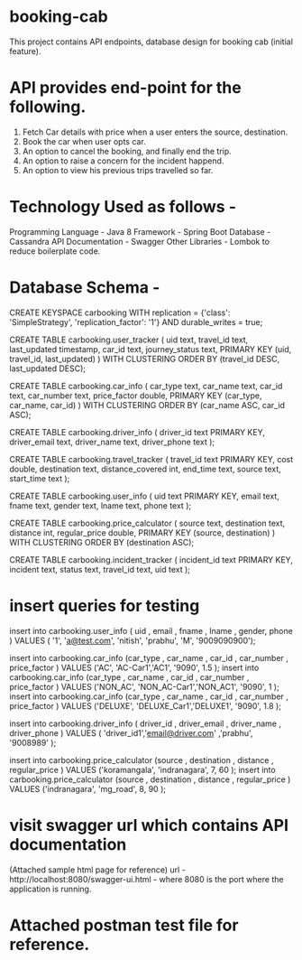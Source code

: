 # booking-cab
This project contains API endpoints, database design for booking cab (initial feature). 

# API provides end-point for the following.

1. Fetch Car details with price when a user enters the source, destination.
2. Book the car when user opts car.
3. An option to cancel the booking, and finally end the trip.
4. An option to raise a concern for the incident happend.
5. An option to view his previous trips travelled so far.

# Technology Used as follows -

Programming Language - Java 8
Framework - Spring Boot
Database - Cassandra
API Documentation - Swagger
Other Libraries - Lombok to reduce boilerplate code.

# Database Schema - 


CREATE KEYSPACE carbooking WITH replication = {'class': 'SimpleStrategy', 'replication_factor': '1'}  AND durable_writes = true;

CREATE TABLE carbooking.user_tracker (
    uid text,
    travel_id text,
    last_updated timestamp,
    car_id text,
    journey_status text,
    PRIMARY KEY (uid, travel_id, last_updated)
) WITH CLUSTERING ORDER BY (travel_id DESC, last_updated DESC);

CREATE TABLE carbooking.car_info (
    car_type text,
    car_name text,
    car_id text,
    car_number text,
    price_factor double,
    PRIMARY KEY (car_type, car_name, car_id)
) WITH CLUSTERING ORDER BY (car_name ASC, car_id ASC);

CREATE TABLE carbooking.driver_info (
    driver_id text PRIMARY KEY,
    driver_email text,
    driver_name text,
    driver_phone text
);

CREATE TABLE carbooking.travel_tracker (
    travel_id text PRIMARY KEY,
    cost double,
    destination text,
    distance_covered int,
    end_time text,
    source text,
    start_time text
);

CREATE TABLE carbooking.user_info (
    uid text PRIMARY KEY,
    email text,
    fname text,
    gender text,
    lname text,
    phone text
);

CREATE TABLE carbooking.price_calculator (
    source text,
    destination text,
    distance int,
    regular_price double,
    PRIMARY KEY (source, destination)
) WITH CLUSTERING ORDER BY (destination ASC);

CREATE TABLE carbooking.incident_tracker (
    incident_id text PRIMARY KEY,
    incident text,
    status text,
    travel_id text,
    uid text
);

# insert queries for testing

insert into carbooking.user_info ( uid , email , fname , lname , gender, phone ) VALUES ( '1', 'a@test.com', 'nitish', 'prabhu', 'M', '9009090900');

 insert into carbooking.car_info (car_type , car_name , car_id , car_number , price_factor ) VALUES ('AC', 'AC-Car1','AC1', '9090', 1.5  );
 insert into carbooking.car_info (car_type , car_name , car_id , car_number , price_factor ) VALUES ('NON_AC', 'NON_AC-Car1','NON_AC1', '9090', 1 );
 insert into carbooking.car_info (car_type , car_name , car_id , car_number , price_factor ) VALUES ('DELUXE', 'DELUXE_Car1','DELUXE1', '9090', 1.8 );

 insert into carbooking.driver_info ( driver_id , driver_email , driver_name , driver_phone ) VALUES ( 'driver_id1','email@driver.com' ,'prabhu', '9008989' );

insert into carbooking.price_calculator (source , destination , distance , regular_price ) VALUES ('koramangala', 'indranagara', 7, 60 );
insert into carbooking.price_calculator (source , destination , distance , regular_price ) VALUES ('indranagara', 'mg_road', 8, 90 );

# visit swagger url which contains API documentation
(Attached sample html page for reference)
url - http://localhost:8080/swagger-ui.html - where 8080 is the port where the application is running.

# Attached postman test file for reference.

